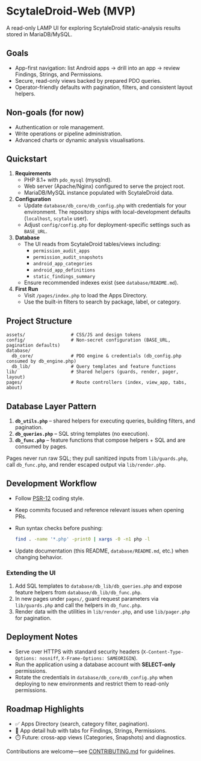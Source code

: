 # ScytaleDroid-Web (MVP)

A read-only LAMP UI for exploring ScytaleDroid static-analysis results stored in MariaDB/MySQL.

## Goals

- App-first navigation: list Android apps → drill into an app → review Findings, Strings, and Permissions.
- Secure, read-only views backed by prepared PDO queries.
- Operator-friendly defaults with pagination, filters, and consistent layout helpers.

## Non-goals (for now)

- Authentication or role management.
- Write operations or pipeline administration.
- Advanced charts or dynamic analysis visualisations.

## Quickstart

1. **Requirements**
   - PHP 8.1+ with `pdo_mysql` (mysqlnd).
   - Web server (Apache/Nginx) configured to serve the project root.
   - MariaDB/MySQL instance populated with ScytaleDroid data.
2. **Configuration**
   - Update `database/db_core/db_config.php` with credentials for your environment. The repository ships with local-development defaults (`localhost`, `scytale` user).
   - Adjust `config/config.php` for deployment-specific settings such as `BASE_URL`.
3. **Database**
   - The UI reads from ScytaleDroid tables/views including:
     - `permission_audit_apps`
     - `permission_audit_snapshots`
     - `android_app_categories`
     - `android_app_definitions`
     - `static_findings_summary`
   - Ensure recommended indexes exist (see `database/README.md`).
4. **First Run**
   - Visit `/pages/index.php` to load the Apps Directory.
   - Use the built-in filters to search by package, label, or category.

## Project Structure

```
assets/                 # CSS/JS and design tokens
config/                 # Non-secret configuration (BASE_URL, pagination defaults)
database/
  db_core/              # PDO engine & credentials (db_config.php consumed by db_engine.php)
  db_lib/               # Query templates and feature functions
lib/                    # Shared helpers (guards, render, pager, layout)
pages/                  # Route controllers (index, view_app, tabs, about)
```

## Database Layer Pattern

1. **`db_utils.php`** – shared helpers for executing queries, building filters, and pagination.
2. **`db_queries.php`** – SQL string templates (no execution).
3. **`db_func.php`** – feature functions that compose helpers + SQL and are consumed by pages.

Pages never run raw SQL; they pull sanitized inputs from `lib/guards.php`, call `db_func.php`, and render escaped output via `lib/render.php`.

## Development Workflow

- Follow [PSR-12](https://www.php-fig.org/psr/psr-12/) coding style.
- Keep commits focused and reference relevant issues when opening PRs.
- Run syntax checks before pushing:

  ```bash
  find . -name '*.php' -print0 | xargs -0 -n1 php -l
  ```

- Update documentation (this README, `database/README.md`, etc.) when changing behavior.

### Extending the UI

1. Add SQL templates to `database/db_lib/db_queries.php` and expose feature helpers from `database/db_lib/db_func.php`.
2. In new pages under `pages/`, guard request parameters via `lib/guards.php` and call the helpers in `db_func.php`.
3. Render data with the utilities in `lib/render.php`, and use `lib/pager.php` for pagination.

## Deployment Notes

- Serve over HTTPS with standard security headers (`X-Content-Type-Options: nosniff`, `X-Frame-Options: SAMEORIGIN`).
- Run the application using a database account with **SELECT-only** permissions.
- Rotate the credentials in `database/db_core/db_config.php` when deploying to new environments and restrict them to read-only permissions.

## Roadmap Highlights

- ✅ Apps Directory (search, category filter, pagination).
- 🚧 App detail hub with tabs for Findings, Strings, Permissions.
- ⏱️ Future: cross-app views (Categories, Snapshots) and diagnostics.

Contributions are welcome—see [CONTRIBUTING.md](CONTRIBUTING.md) for guidelines.

